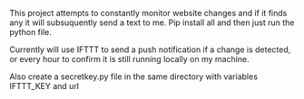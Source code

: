 This project attempts to constantly monitor website changes and if it finds any it will subsuquently send a text to me. Pip install all and then just run the python file.

Currently will use IFTTT to send a push notification if a change is detected, or every hour to confirm it is still running locally on my machine.

Also create a secretkey.py file in the same directory with variables IFTTT_KEY and url 